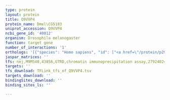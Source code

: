 ```yaml
---
type: protein
layout: protein
title: Q9VVP4
protein_name: Dmel\CG5103
uniprot_accession: Q9VVP4
ncbi_gene_id: '40012'
organism: Drosophila melanogaster
function: target gene
number_of_interactions: '1'
orthologs: '[{"species": "Homo sapiens", "id": ["<a href=\"/protein/p29401\">P29401</a>", "<a href=\"/protein/q9h0i9\">Q9H0I9</a>", "<a href=\"/protein/p51854\">P51854</a>"]}, {"species": "Danio rerio", "id": ["E7F8S4", "<a href=\"/protein/q6phi8\">Q6PHI8</a>"]}, {"species": "Mus musculus", "id": ["<a href=\"/protein/p40142\">P40142</a>", "<a href=\"/protein/a0a0r4j2a3\">A0A0R4J2A3</a>", "<a href=\"/protein/q99mx0\">Q99MX0</a>"]}, {"species": "Rattus norvegicus", "id": ["<a href=\"/protein/g3v826\">G3V826</a>", "D3ZHE7"]}, {"species": "Caenorhabditis elegans", "id": ["<a href=\"/protein/o17759\">O17759</a>"]}, {"species": "Saccharomyces cerevisiae", "id": ["<a href=\"/protein/p33315\">P33315</a>", "<a href=\"/protein/p23254\">P23254</a>"]}]'
jaspar_matrices: ''
tfs: nej,M9MS40,43856,GTRD,chromatin immunoprecipitation assay,27924024%5Buid%5D,No
targets: ''
tfs_download: TFLink_tfs_of_Q9VVP4.tsv
targets_download: ''
bindingSites_download: ''
binding_sites_ls: ''

---
```

